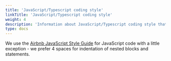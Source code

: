 ```yaml
---
title: 'JavaScript/Typescript coding style'
linkTitle: 'JavaScript/Typescript coding style'
weight: 4
description: 'Information about JavaScript/Typescript coding style that is used in CVAT development.'
type: docs
---
```


We use the [Airbnb JavaScript Style Guide](https://github.com/airbnb/javascript) for JavaScript code with a
little exception - we prefer 4 spaces for indentation of nested blocks and statements.
